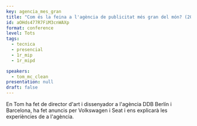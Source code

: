 ```yaml
---
key: agencia_mes_gran
title: "Com és la feina a l'agència de publicitat més gran del món? (20:00)"
id: aOHds477R7FiM3cnWAXp
format: conference
level: Tots
tags:
  - tecnica
  - presencial
  - 1r_mip
  - 1r_mipd

speakers:
  - tom_mc_clean
presentation: null
draft: false
---
```


En Tom ha fet de director d'art i dissenyador a l'agència DDB Berlín i Barcelona, ha fet anuncis per Volkswagen i Seat i ens explicarà les experiències de a l'agència. 
